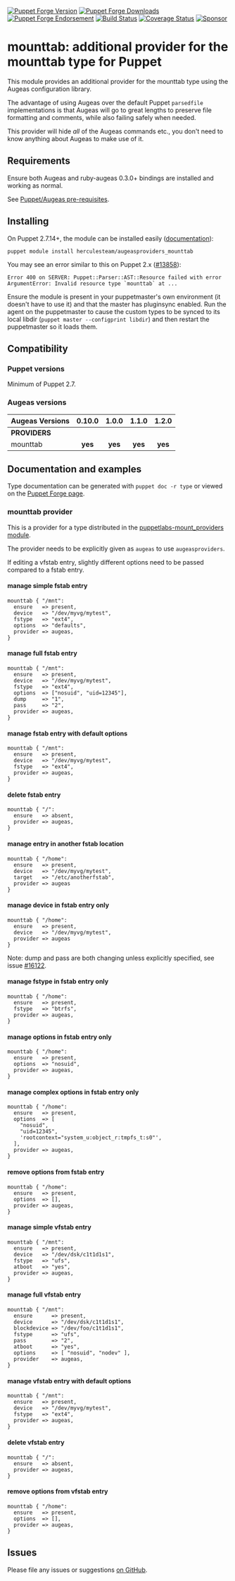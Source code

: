 [![Puppet Forge Version](http://img.shields.io/puppetforge/v/herculesteam/augeasproviders_mounttab.svg)](https://forge.puppetlabs.com/herculesteam/augeasproviders_mounttab)
[![Puppet Forge Downloads](http://img.shields.io/puppetforge/dt/herculesteam/augeasproviders_mounttab.svg)](https://forge.puppetlabs.com/herculesteam/augeasproviders_mounttab)
[![Puppet Forge Endorsement](https://img.shields.io/puppetforge/e/herculesteam/augeasproviders_mounttab.svg)](https://forge.puppetlabs.com/herculesteam/augeasproviders_mounttab)
[![Build Status](https://img.shields.io/travis/hercules-team/augeasproviders_mounttab/master.svg)](https://travis-ci.org/hercules-team/augeasproviders_mounttab)
[![Coverage Status](https://img.shields.io/coveralls/hercules-team/augeasproviders_mounttab.svg)](https://coveralls.io/r/hercules-team/augeasproviders_mounttab)
[![Sponsor](https://img.shields.io/badge/%E2%99%A5-Sponsor-hotpink.svg)](https://github.com/sponsors/raphink)


# mounttab: additional provider for the mounttab type for Puppet

This module provides an additional provider for the mounttab type
using the Augeas configuration library.

The advantage of using Augeas over the default Puppet `parsedfile`
implementations is that Augeas will go to great lengths to preserve file
formatting and comments, while also failing safely when needed.

This provider will hide *all* of the Augeas commands etc., you don't need to
know anything about Augeas to make use of it.

## Requirements

Ensure both Augeas and ruby-augeas 0.3.0+ bindings are installed and working as
normal.

See [Puppet/Augeas pre-requisites](http://docs.puppetlabs.com/guides/augeas.html#pre-requisites).

## Installing

On Puppet 2.7.14+, the module can be installed easily ([documentation](http://docs.puppetlabs.com/puppet/latest/reference/modules_installing.html)):

    puppet module install herculesteam/augeasproviders_mounttab

You may see an error similar to this on Puppet 2.x ([#13858](http://projects.puppetlabs.com/issues/13858)):

    Error 400 on SERVER: Puppet::Parser::AST::Resource failed with error ArgumentError: Invalid resource type `mounttab` at ...

Ensure the module is present in your puppetmaster's own environment (it doesn't
have to use it) and that the master has pluginsync enabled.  Run the agent on
the puppetmaster to cause the custom types to be synced to its local libdir
(`puppet master --configprint libdir`) and then restart the puppetmaster so it
loads them.

## Compatibility

### Puppet versions

Minimum of Puppet 2.7.

### Augeas versions

Augeas Versions           | 0.10.0  | 1.0.0   | 1.1.0   | 1.2.0   |
:-------------------------|:-------:|:-------:|:-------:|:-------:|
**PROVIDERS**             |
mounttab                  | **yes** | **yes** | **yes** | **yes** |

## Documentation and examples

Type documentation can be generated with `puppet doc -r type` or viewed on the
[Puppet Forge page](http://forge.puppetlabs.com/herculesteam/augeasproviders_mounttab).

### mounttab provider

This is a provider for a type distributed in the [puppetlabs-mount_providers
module](http://forge.puppetlabs.com/puppetlabs/mount_providers).

The provider needs to be explicitly given as `augeas` to use `augeasproviders`.

If editing a vfstab entry, slightly different options need to be passed
compared to a fstab entry.

#### manage simple fstab entry

    mounttab { "/mnt":
      ensure   => present,
      device   => "/dev/myvg/mytest",
      fstype   => "ext4",
      options  => "defaults",
      provider => augeas,
    }

#### manage full fstab entry

    mounttab { "/mnt":
      ensure   => present,
      device   => "/dev/myvg/mytest",
      fstype   => "ext4",
      options  => ["nosuid", "uid=12345"],
      dump     => "1",
      pass     => "2",
      provider => augeas,
    }

#### manage fstab entry with default options

    mounttab { "/mnt":
      ensure   => present,
      device   => "/dev/myvg/mytest",
      fstype   => "ext4",
      provider => augeas,
    }

#### delete fstab entry

    mounttab { "/":
      ensure   => absent,
      provider => augeas,
    }

#### manage entry in another fstab location

    mounttab { "/home":
      ensure   => present,
      device   => "/dev/myvg/mytest",
      target   => "/etc/anotherfstab",
      provider => augeas
    }

#### manage device in fstab entry only

    mounttab { "/home":
      ensure   => present,
      device   => "/dev/myvg/mytest",
      provider => augeas
    }

Note: dump and pass are both changing unless explicitly specified, see issue
[#16122](http://projects.puppetlabs.com/issues/16122).

#### manage fstype in fstab entry only

    mounttab { "/home":
      ensure   => present,
      fstype   => "btrfs",
      provider => augeas,
    }

#### manage options in fstab entry only

    mounttab { "/home":
      ensure   => present,
      options  => "nosuid",
      provider => augeas,
    }

#### manage complex options in fstab entry only

    mounttab { "/home":
      ensure   => present,
      options  => [
        "nosuid",
        "uid=12345",
        'rootcontext="system_u:object_r:tmpfs_t:s0"',
      ],
      provider => augeas,
    }

#### remove options from fstab entry

    mounttab { "/home":
      ensure   => present,
      options  => [],
      provider => augeas,
    }

#### manage simple vfstab entry

    mounttab { "/mnt":
      ensure   => present,
      device   => "/dev/dsk/c1t1d1s1",
      fstype   => "ufs",
      atboot   => "yes",
      provider => augeas,
    }

#### manage full vfstab entry

    mounttab { "/mnt":
      ensure      => present,
      device      => "/dev/dsk/c1t1d1s1",
      blockdevice => "/dev/foo/c1t1d1s1",
      fstype      => "ufs",
      pass        => "2",
      atboot      => "yes",
      options     => [ "nosuid", "nodev" ],
      provider    => augeas,
    }

#### manage vfstab entry with default options

    mounttab { "/mnt":
      ensure   => present,
      device   => "/dev/myvg/mytest",
      fstype   => "ext4",
      provider => augeas,
    }

#### delete vfstab entry

    mounttab { "/":
      ensure   => absent,
      provider => augeas,
    }

#### remove options from vfstab entry

    mounttab { "/home":
      ensure   => present,
      options  => [],
      provider => augeas,
    }

## Issues

Please file any issues or suggestions [on GitHub](https://github.com/hercules-team/augeasproviders_mounttab/issues).
